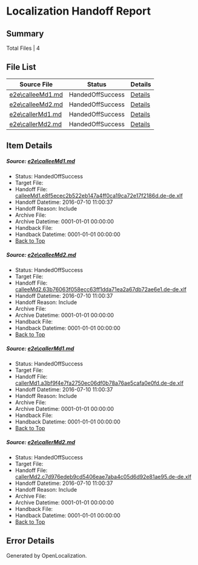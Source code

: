 # <a name='report-top'></a> Localization Handoff Report

## Summary
 Total Files | 4

## File List
 Source File | Status | Details 
 ----------- | ------ | ------- 
 [e2e\calleeMd1.md](https://github.com/OpenLocalizationTestOrg/oltest/blob/a7cccd44eed2f6937978f48777c0d5a166105136/e2e/calleeMd1.md) | HandedOffSuccess | [Details](#74f3d7d631ce91cf6d8c134f7c6908b0cf81c3191)
 [e2e\calleeMd2.md](https://github.com/OpenLocalizationTestOrg/oltest/blob/a7cccd44eed2f6937978f48777c0d5a166105136/e2e/calleeMd2.md) | HandedOffSuccess | [Details](#5021f851cac3e564000ac3449579a69e2a36e8642)
 [e2e\callerMd1.md](https://github.com/OpenLocalizationTestOrg/oltest/blob/a7cccd44eed2f6937978f48777c0d5a166105136/e2e/callerMd1.md) | HandedOffSuccess | [Details](#36b27e34f7ea750fb0ca1e3e0a2ab7672c20d1163)
 [e2e\callerMd2.md](https://github.com/OpenLocalizationTestOrg/oltest/blob/a7cccd44eed2f6937978f48777c0d5a166105136/e2e/callerMd2.md) | HandedOffSuccess | [Details](#70878ed6a3986fd27bdfef4abf493c698af9e6e34)

## Item Details
##### <a name='74f3d7d631ce91cf6d8c134f7c6908b0cf81c3191'></a> Source: [e2e\calleeMd1.md](https://github.com/OpenLocalizationTestOrg/oltest/blob/a7cccd44eed2f6937978f48777c0d5a166105136/e2e/calleeMd1.md)
* Status: HandedOffSuccess
* Target File: 
* Handoff File: [calleeMd1.e8f5ecec2b522eb147a4ff0ca19ca72e17f2186d.de-de.xlf](https://github.com/OpenLocalizationTestOrg/olhandoff-e2e/blob/15b9c9a1fa2c7eba5b5bd3de6cc2d9d9ccd44f30/ol-handoff/OpenLocalizationTestOrg/oltest-dede-fly/ci/ht/calleeMd1.e8f5ecec2b522eb147a4ff0ca19ca72e17f2186d.de-de.xlf)
* Handoff Datetime: 2016-07-10 11:00:37
* Handoff Reason: Include
* Archive File: 
* Archive Datetime: 0001-01-01 00:00:00
* Handback File: 
* Handback Datetime: 0001-01-01 00:00:00
* [Back to Top](#report-top)

##### <a name='5021f851cac3e564000ac3449579a69e2a36e8642'></a> Source: [e2e\calleeMd2.md](https://github.com/OpenLocalizationTestOrg/oltest/blob/a7cccd44eed2f6937978f48777c0d5a166105136/e2e/calleeMd2.md)
* Status: HandedOffSuccess
* Target File: 
* Handoff File: [calleeMd2.63b76063f058ecc63ff1dda71ea2a67db72ae6e1.de-de.xlf](https://github.com/OpenLocalizationTestOrg/olhandoff-e2e/blob/15b9c9a1fa2c7eba5b5bd3de6cc2d9d9ccd44f30/ol-handoff/OpenLocalizationTestOrg/oltest-dede-fly/ci/ht/calleeMd2.63b76063f058ecc63ff1dda71ea2a67db72ae6e1.de-de.xlf)
* Handoff Datetime: 2016-07-10 11:00:37
* Handoff Reason: Include
* Archive File: 
* Archive Datetime: 0001-01-01 00:00:00
* Handback File: 
* Handback Datetime: 0001-01-01 00:00:00
* [Back to Top](#report-top)

##### <a name='36b27e34f7ea750fb0ca1e3e0a2ab7672c20d1163'></a> Source: [e2e\callerMd1.md](https://github.com/OpenLocalizationTestOrg/oltest/blob/a7cccd44eed2f6937978f48777c0d5a166105136/e2e/callerMd1.md)
* Status: HandedOffSuccess
* Target File: 
* Handoff File: [callerMd1.a3bf9f4e7fa2750ec06df0b78a76ae5cafa0e0fd.de-de.xlf](https://github.com/OpenLocalizationTestOrg/olhandoff-e2e/blob/15b9c9a1fa2c7eba5b5bd3de6cc2d9d9ccd44f30/ol-handoff/OpenLocalizationTestOrg/oltest-dede-fly/ci/ht/callerMd1.a3bf9f4e7fa2750ec06df0b78a76ae5cafa0e0fd.de-de.xlf)
* Handoff Datetime: 2016-07-10 11:00:37
* Handoff Reason: Include
* Archive File: 
* Archive Datetime: 0001-01-01 00:00:00
* Handback File: 
* Handback Datetime: 0001-01-01 00:00:00
* [Back to Top](#report-top)

##### <a name='70878ed6a3986fd27bdfef4abf493c698af9e6e34'></a> Source: [e2e\callerMd2.md](https://github.com/OpenLocalizationTestOrg/oltest/blob/a7cccd44eed2f6937978f48777c0d5a166105136/e2e/callerMd2.md)
* Status: HandedOffSuccess
* Target File: 
* Handoff File: [callerMd2.c7d976edeb9cd5406eae7aba4c05d6d92e81ae95.de-de.xlf](https://github.com/OpenLocalizationTestOrg/olhandoff-e2e/blob/15b9c9a1fa2c7eba5b5bd3de6cc2d9d9ccd44f30/ol-handoff/OpenLocalizationTestOrg/oltest-dede-fly/ci/ht/callerMd2.c7d976edeb9cd5406eae7aba4c05d6d92e81ae95.de-de.xlf)
* Handoff Datetime: 2016-07-10 11:00:37
* Handoff Reason: Include
* Archive File: 
* Archive Datetime: 0001-01-01 00:00:00
* Handback File: 
* Handback Datetime: 0001-01-01 00:00:00
* [Back to Top](#report-top)


## Error Details

Generated by OpenLocalization.
